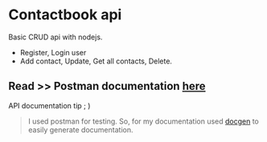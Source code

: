 # Contactbook api

Basic CRUD api with nodejs.

- Register, Login user
- Add contact, Update, Get all contacts, Delete.

## Read >> Postman documentation [here](https://vast-shelf-51797.herokuapp.com/)

API documentation tip ; )

> I used postman for testing. So, for my documentation used [docgen](https://github.com/thedevsaddam/docgen) to easily generate documentation.
